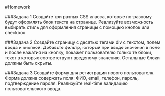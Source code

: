 #Homework 

###Задача 1
Создайте три разных CSS класса, которые по-разному будут оформлять блок текста на странице. Реализуйте возможность выбирать стиль для оформления страницы с помощью кнопок или checkbox

###Задача 2 
Создайте страницу с десятью тегами div с текстом, полем ввода и кнопкой. Добавьте фильтр, который при вводе значения в поле и после нажатия на кнопку, покажет пользователю только те блоки, текст в которых соответствуют введеному значению. Остальные блоки должны быть скрыты. 

###Задача 3 
Создайте форму для регистрации нового пользователя. Форма должна содержать поля: 
ФИО, email, телефон, пароль, подтверждение пароля. Реализуйте real-time валидацию пользовательского ввода. 
